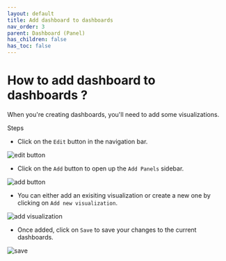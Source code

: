 ```yaml
---
layout: default
title: Add dashboard to dashboards
nav_order: 3
parent: Dashboard (Panel)
has_children: false
has_toc: false
---
```


# How to add dashboard to dashboards ?

When you're creating dashboards, you'll need to add some visualizations.

Steps
- Click on the `Edit` button in the navigation bar.

![edit button](../assets/edit-button.png)

- Click on the `Add` button to open up the `Add Panels` sidebar.

![add button](../assets/add-button.png)

- You can either add an exisiting visualization or create a new one by clicking on `Add
   new visualization`.

![add visualization](../assets/add-visualization.png)

- Once added, click on `Save` to save your changes to the current dashboards.

![save](../assets/save.png)